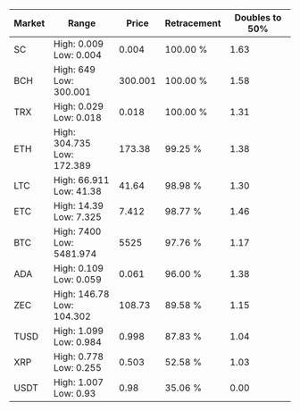 | Market | Range | Price| Retracement | Doubles to 50% |
| --- | --- | --- | --- | --- |
| SC | High: 0.009<br />Low: 0.004 | 0.004 | 100.00 % | 1.63 |
| BCH | High: 649<br />Low: 300.001 | 300.001 | 100.00 % | 1.58 |
| TRX | High: 0.029<br />Low: 0.018 | 0.018 | 100.00 % | 1.31 |
| ETH | High: 304.735<br />Low: 172.389 | 173.38 | 99.25 % | 1.38 |
| LTC | High: 66.911<br />Low: 41.38 | 41.64 | 98.98 % | 1.30 |
| ETC | High: 14.39<br />Low: 7.325 | 7.412 | 98.77 % | 1.46 |
| BTC | High: 7400<br />Low: 5481.974 | 5525 | 97.76 % | 1.17 |
| ADA | High: 0.109<br />Low: 0.059 | 0.061 | 96.00 % | 1.38 |
| ZEC | High: 146.78<br />Low: 104.302 | 108.73 | 89.58 % | 1.15 |
| TUSD | High: 1.099<br />Low: 0.984 | 0.998 | 87.83 % | 1.04 |
| XRP | High: 0.778<br />Low: 0.255 | 0.503 | 52.58 % | 1.03 |
| USDT | High: 1.007<br />Low: 0.93 | 0.98 | 35.06 % | 0.00 |
